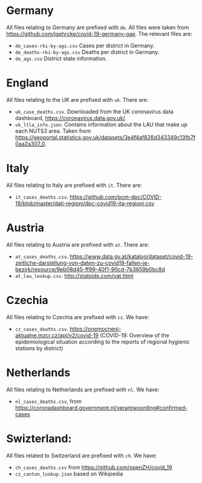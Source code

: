 # Germany
All files relating to Germany are prefixed with `de`. All files were taken from https://github.com/jgehrcke/covid-19-germany-gae. The relevant files are:

* `de_cases-rki-by-ags.csv` Cases per district in Germany. 
* `de_deaths-rki-by-ags.csv` Deaths per district in Germany. 
* `de_ags.csv` District state information. 

# England
All files relating to the UK are prefixed with `uk`. There are:

* `uk_case_deaths.csv`. Downloaded from the UK coronavirus data dashboard, https://coronavirus.data.gov.uk/. 
* `uk_ltla_info.json`. Contains information about the LAU that make up each NUTS3 area. Taken from https://geoportal.statistics.gov.uk/datasets/3e4f4af826d343349c13fb7f0aa2a307_0. 

# Italy
All files relating to Italy are prefixed with `it`. There are:

* `it_cases_deaths.csv`. https://github.com/pcm-dpc/COVID-19/blob/master/dati-regioni/dpc-covid19-ita-regioni.csv

# Austria
All files relating to Austria are prefixed with `at`. There are:

* `at_cases_deaths.csv`. https://www.data.gv.at/katalog/dataset/covid-19-zeitliche-darstellung-von-daten-zu-covid19-fallen-je-bezirk/resource/9eb08d45-ff99-40f1-90cd-7b3659b0bc8d
* `at_lau_lookup.csv`. http://statoids.com/yat.html

# Czechia
All files relating to Czechia are prefixed with `cz`. We have:

* `cz_cases_deaths.csv`. https://onemocneni-aktualne.mzcr.cz/api/v2/covid-19 (COVID-19: Overview of the epidemiological situation according to the reports of regional hygienic stations by district)

# Netherlands
All files relating to Netherlands are prefixed with `nl`. We have:

* `nl_cases_deaths.csv`, from https://coronadashboard.government.nl/verantwoording#confirmed-cases

# Swizterland:
All files related to Switzerland are prefixed with `ch`. We have:

* `ch_cases_deaths.csv` from https://github.com/openZH/covid_19
* `cz_canton_lookup.json` based on Wikipedia 
